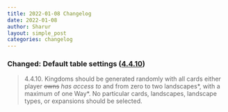 ```yaml
---
title: 2022-01-08 Changelog
date: 2022-01-08
author: Sharur
layout: simple_post
categories: changelog
---
```

### Changed: Default table settings ([4.4.10](/rules#4.4.10))

> <a name="4.4.10"></a>4.4.10. Kingdoms should be generated randomly with all cards either player ~~owns~~ *has access to* and from zero to two landscapes*, with a maximum of one Way*. No particular cards, landscapes, landscape types, or expansions should be selected.